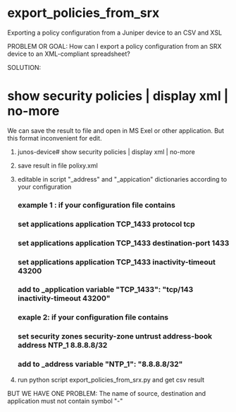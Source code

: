 # export_policies_from_srx
Exporting a policy configuration from a Juniper device to an CSV and XSL


PROBLEM OR GOAL:
How can I export a policy configuration from an SRX device to an XML-compliant spreadsheet? 

SOLUTION:
# show security policies | display xml | no-more

We can save the result to file and open in MS Exel or other application. But this format inconvenient for edit.


1) junos-device# show security policies | display xml | no-more
2) save result in file polixy.xml
3) editable in script "_address" and "_appication" dictionaries according to your configuration

    ### example 1 : if your configuration file contains 
    ### set applications application TCP_1433 protocol tcp
    ### set applications application TCP_1433 destination-port 1433
    ### set applications application TCP_1433 inactivity-timeout 43200
    ###
    ### add to _application variable "TCP_1433": "tcp/143 inactivity-timeout 43200"
    ###
    ### exaple 2: if your configuration file contains
    ### set security zones security-zone untrust address-book address NTP_1 8.8.8.8/32
    ### 
    ### add to _address variable "NTP_1": "8.8.8.8/32"
    
4) run python script export_policies_from_srx.py and get csv result


BUT WE HAVE ONE PROBLEM:
The name of source, destination and application must not contain symbol "-"


